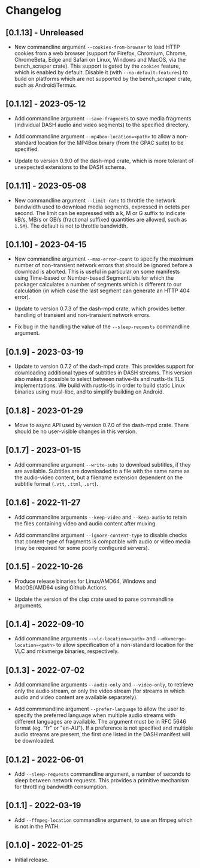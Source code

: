 # Changelog

## [0.1.13] - Unreleased

- New commandline argument `--cookies-from-browser` to load HTTP cookies from a web browser (support
  for Firefox, Chromium, Chrome, ChromeBeta, Edge and Safari on Linux, Windows and MacOS, via the
  bench_scraper crate). This support is gated by the `cookies` feature, which is enabled by default.
  Disable it (with `--no-default-features`) to build on platforms which are not supported by the
  bench_scraper crate, such as Android/Termux.


## [0.1.12] - 2023-05-12

- Add commandline argument `--save-fragments` to save media fragments (individual DASH audio and
  video segments) to the specified directory.

- Add commandline argument `--mp4box-location=<path>` to allow a non-standard location for the
  MP4Box binary (from the GPAC suite) to be specified.

- Update to version 0.9.0 of the dash-mpd crate, which is more tolerant of unexpected extensions to
  the DASH schema.


## [0.1.11] - 2023-05-08

- New commandline argument `--limit-rate` to throttle the network bandwidth used to download media
  segments, expressed in octets per second. The limit can be expressed with a k, M or G suffix to
  indicate kB/s, MB/s or GB/s (fractional suffixed quantities are allowed, such as `1.5M`). The
  default is not to throttle bandwidth.


## [0.1.10] - 2023-04-15

- New commandline argument `--max-error-count` to specify the maximum number of non-transient
  network errors that should be ignored before a download is aborted. This is useful in particular
  on some manifests using Time-based or Number-based SegmentLists for which the packager calculates
  a number of segments which is different to our calculation (in which case the last segment can
  generate an HTTP 404 error).

- Update to version 0.7.3 of the dash-mpd crate, which provides better handling of transient and
  non-transient network errors.

- Fix bug in the handling the value of the `--sleep-requests` commandline argument.


## [0.1.9] - 2023-03-19

- Update to version 0.7.2 of the dash-mpd crate. This provides support for downloading additional
  types of subtitles in DASH streams. This version also makes it possible to select between
  native-tls and rustls-tls TLS implementations. We build with rustls-tls in order to build static
  Linux binaries using musl-libc, and to simplify building on Android.


## [0.1.8] - 2023-01-29

- Move to async API used by version 0.7.0 of the dash-mpd crate. There should be no user-visible
  changes in this version.


## [0.1.7] - 2023-01-15

- Add commandline argument `--write-subs` to download subtitles, if they are available. Subtitles
  are downloaded to a file with the same name as the audio-video content, but a filename extension
  dependent on the subtitle format (`.vtt`, `.ttml`, `.srt`).


## [0.1.6] - 2022-11-27

- Add commandline arguments `--keep-video` and `--keep-audio` to retain the files containing video and
  audio content after muxing.

- Add commandline argument `--ignore-content-type` to disable checks that content-type of fragments
  is compatible with audio or video media (may be required for some poorly configured servers).


## [0.1.5] - 2022-10-26

- Produce release binaries for Linux/AMD64, Windows and MacOS/AMD64 using Github Actions.

- Update the version of the clap crate used to parse commandline arguments.


## [0.1.4] - 2022-09-10

- Add commandline arguments `--vlc-location=<path>` and `--mkvmerge-location=<path>` to allow
  specification of a non-standard location for the VLC and mkvmerge binaries, respectively.


## [0.1.3] - 2022-07-02

- Add commandline arguments `--audio-only` and `--video-only`, to retrieve only the audio stream, or
  only the video stream (for streams in which audio and video content are available separately).

- Add commmandline argument `--prefer-language` to allow the user to specify the preferred language
  when multiple audio streams with different languages are available. The argument must be in RFC
  5646 format (eg. "fr" or "en-AU"). If a preference is not specified and multiple audio streams are
  present, the first one listed in the DASH manifest will be downloaded.


## [0.1.2] - 2022-06-01

- Add `--sleep-requests` commandline argument, a number of seconds to sleep between network
  requests. This provides a primitive mechanism for throttling bandwidth consumption.


## [0.1.1] - 2022-03-19

- Add `--ffmpeg-location` commandline argument, to use an ffmpeg which is not in the PATH.


## [0.1.0] - 2022-01-25

- Initial release.
